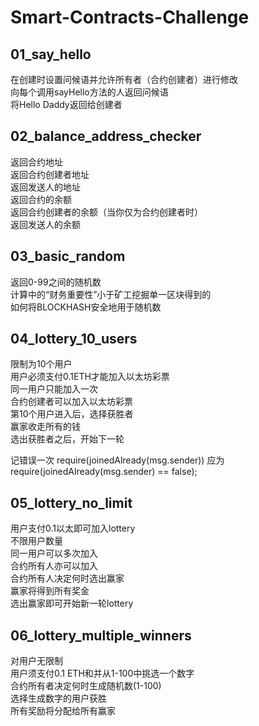 # Smart-Contracts-Challenge

## 01_say_hello
在创建时设置问候语并允许所有者（合约创建者）进行修改  
向每个调用sayHello方法的人返回问候语  
将Hello Daddy返回给创建者  

## 02_balance_address_checker
返回合约地址  
返回合约创建者地址  
返回发送人的地址  
返回合约的余额  
返回合约创建者的余额（当你仅为合约创建者时）  
返回发送人的余额  

## 03_basic_random
返回0-99之间的随机数  
计算中的“财务重要性”小于矿工挖掘单一区块得到的  
如何将BLOCKHASH安全地用于随机数  

## 04_lottery_10_users
限制为10个用户  
用户必须支付0.1ETH才能加入以太坊彩票  
同一用户只能加入一次  
合约创建者可以加入以太坊彩票  
第10个用户进入后，选择获胜者  
赢家收走所有的钱  
选出获胜者之后，开始下一轮  
  
记错误一次 require(joinedAlready(msg.sender)) 应为 require(joinedAlready(msg.sender) == false);

## 05_lottery_no_limit
用户支付0.1以太即可加入lottery  
不限用户数量  
同一用户可以多次加入  
合约所有人亦可以加入  
合约所有人决定何时选出赢家  
赢家将得到所有奖金  
选出赢家即可开始新一轮lottery  

## 06_lottery_multiple_winners
对用户无限制  
用户须支付0.1 ETH和并从1-100中挑选一个数字  
合约所有者决定何时生成随机数(1-100)  
选择生成数字的用户获胜  
所有奖励将分配给所有赢家  
